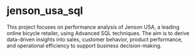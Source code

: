 # jenson_usa_sql
This project focuses on performance analysis of Jenson USA, a leading online bicycle retailer, using Advanced SQL techniques. The aim is to derive data-driven insights into sales, customer behavior, product performance, and operational efficiency to support business decision-making.
